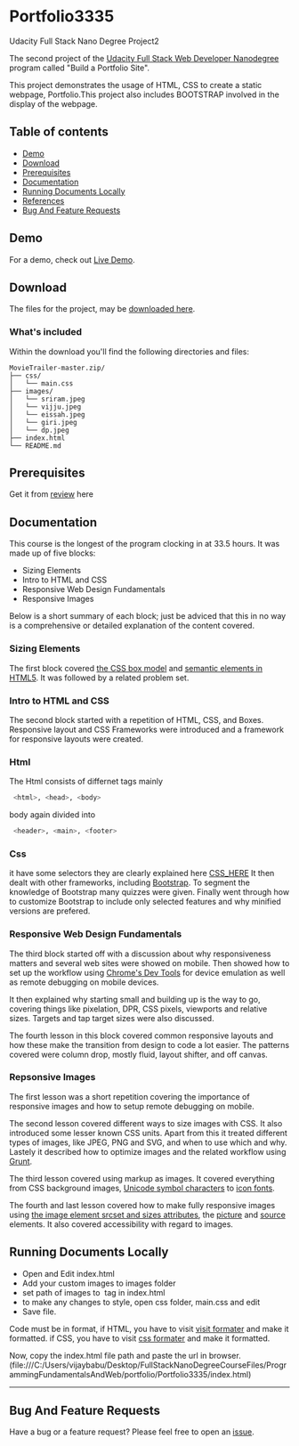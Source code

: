 # Portfolio3335
Udacity Full Stack Nano Degree Project2

The second project of the [Udacity Full Stack Web Developer Nanodegree](https://in.udacity.com/course/full-stack-web-developer-nanodegree--nd004) program called "Build a Portfolio Site".

This project demonstrates the usage of  HTML, CSS to create a static webpage, Portfolio.This project also includes BOOTSTRAP involved in the display of the webpage.

## Table of contents

- [Demo](#demo)
- [Download](#download)
- [Prerequisites](#prerequisites)
- [Documentation](#documentation)
- [Running Documents Locally](#running-documents-locally)
- [References](#references)
- [Bug And Feature Requests](#bug-and-feature-requests)

## Demo

For a demo, check out [Live Demo](http://htmlpreview.github.io/?https://github.com/vijju3335/Portfolio3335/blob/master/index.html).

## Download

The files for the project, may be [downloaded here](https://github.com/vijju3335/Portfolio3335/archive/master.zip).

### What's included

Within the download you'll find the following directories and files:

```
MovieTrailer-master.zip/
├── css/
│   └── main.css
├── images/
│   └── sriram.jpeg
│   └── vijju.jpeg
│   └── eissah.jpeg
│   └── giri.jpeg
│   └── dp.jpeg
├── index.html
└── README.md
```
## Prerequisites

Get it from [review](https://review.udacity.com/#!/rubrics/45/view) here

## Documentation
This course is the longest of the program clocking in at 33.5 hours. It was made up of five blocks:

* Sizing Elements
* Intro to HTML and CSS
* Responsive Web Design Fundamentals
* Responsive Images

Below is a short summary of each block; just be adviced that this in no way is a comprehensive or detailed explanation of the content covered.

### Sizing Elements
The first block covered [the CSS box model](https://developer.mozilla.org/en-US/docs/Web/CSS/CSS_Box_Model/Introduction_to_the_CSS_box_model) and [semantic elements in HTML5](https://developer.mozilla.org/en-US/docs/Web/Guide/HTML/HTML5). It was followed by a related problem set.

### Intro to HTML and CSS
The second block started with a repetition of HTML, CSS, and Boxes. Responsive layout and CSS Frameworks were introduced and a framework for responsive layouts were created.

### Html

The Html consists of differnet tags mainly 
```bash
 <html>, <head>, <body> 
 ```
 body again divided into 
 ```bash
  <header>, <main>, <footer> 
 ```
### Css

it have some selectors they are clearly explained here [CSS_HERE](https://css-tricks.com/almanac/)
It then dealt with other frameworks, including [Bootstrap](http://getbootstrap.com/). To segment the knowledge of Bootstrap many quizzes were given. Finally went through how to customize Bootstrap to include only selected features and why minified versions are prefered.

### Responsive Web Design Fundamentals
The third block started off with a discussion about why responsiveness matters and several web sites were showed on mobile. Then showed how to set up the workflow using [Chrome's Dev Tools](https://developer.chrome.com/devtools) for device emulation as well as remote debugging on mobile devices.

It then explained why starting small and building up is the way to go, covering things like pixelation, DPR, CSS pixels, viewports and relative sizes. Targets and tap target sizes were also discussed.

The fourth lesson in this block covered common responsive layouts and how these make the transition from design to code a lot easier. The patterns covered were column drop, mostly fluid, layout shifter, and off canvas.

### Repsonsive Images
The first lesson was a short repetition covering the importance of responsive images and how to setup remote debugging on mobile.

The second lesson covered different ways to size images with CSS. It also introduced some lesser known CSS units. Apart from this it treated different types of images, like JPEG, PNG and SVG, and when to use which and why. Lastely it described how to optimize images and the related workflow using [Grunt](http://gruntjs.com/).

The third lesson covered using markup as images. It covered everything from CSS background images, [Unicode symbol characters](http://unicode-table.com/en/#control-character) to [icon fonts](https://fonts.google.com/).

The fourth and last lesson covered how to make fully responsive images using [the image element srcset and sizes attributes](https://developer.mozilla.org/en-US/docs/Web/HTML/Element/img), the [picture](https://developer.mozilla.org/en-US/docs/Web/HTML/Element/picture) and [source](https://developer.mozilla.org/en-US/docs/Web/HTML/Element/source) elements. It also covered accessibility with regard to images.

## Running Documents Locally
- Open and Edit index.html
- Add your custom images to images folder
- set path of images to <img> tag in index.html
- to make any changes to style, open css folder, main.css and edit
- Save file.

Code must be in format, 
if HTML, you have to visit [visit formater](https://validator.w3.org/) and make it formatted.
if CSS, you have to visit [css formater](https://jigsaw.w3.org/css-validator/) and make it formatted.

Now, copy the index.html file path and paste the url in browser.(file:///C:/Users/vijaybabu/Desktop/FullStackNanoDegreeCourseFiles/ProgrammingFundamentalsAndWeb/portfolio/Portfolio3335/index.html)

---

## Bug And Feature Requests
Have a bug or a feature request? Please feel free to open an [issue](https://github.com/vijju3335/MovieTrailer/issues/new).
